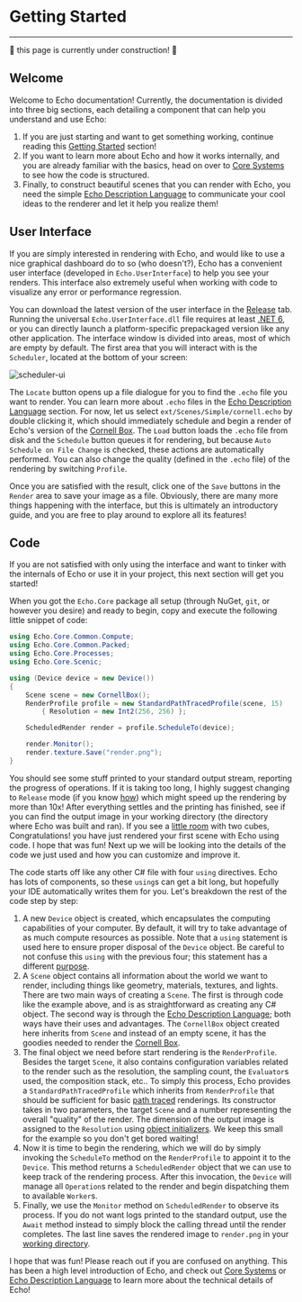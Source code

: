 # Getting Started

---

:construction: this page is currently under construction! :construction:

## Welcome
Welcome to Echo documentation! Currently, the documentation is divided into three big sections, each detailing a component that can help you understand and use Echo:
1. If you are just starting and want to get something working, continue reading this [Getting Started](1-getting-started.md) section!
2. If you want to learn more about Echo and how it works internally, and you are already familiar with the basics, head on over to [Core Systems](2-core-systems.md) to see how the code is structured.
3. Finally, to construct beautiful scenes that you can render with Echo, you need the simple [Echo Description Language](3-echo-description-language.md) to communicate your cool ideas to the renderer and let it help you realize them!

## User Interface

If you are simply interested in rendering with Echo, and would like to use a nice graphical dashboard do to so (who doesn't?), Echo has a convenient user interface (developed in `Echo.UserInterface`) to help you see your renders. This interface also extremely useful when working with code to visualize any error or performance regression.

You can download the latest version of the user interface in the [Release](https://github.com/GaryHuan9/Echo/releases) tab. Running the universal `Echo.UserInterface.dll` file requires at least [.NET 6](https://dotnet.microsoft.com/en-us/download), or you can directly launch a platform-specific prepackaged version like any other application. The interface window is divided into areas, most of which are empty by default. The first area that you will interact with is the `Scheduler`, located at the bottom of your screen:

![scheduler-ui](https://github-production-user-asset-6210df.s3.amazonaws.com/22217952/239411336-d4c03302-865e-4f3b-af26-63bbc804b1b4.png)

The `Locate` button opens up a file dialogue for you to find the `.echo` file you want to render. You can learn more about `.echo` files in the [Echo Description Language](3-echo-description-language.md) section. For now, let us select `ext/Scenes/Simple/cornell.echo` by double clicking it, which should immediately schedule and begin a render of Echo's version of the [Cornell Box](https://en.wikipedia.org/wiki/Cornell_box). The `Load` button loads the `.echo` file from disk and the `Schedule` button queues it for rendering, but because `Auto Schedule on File Change` is checked, these actions are automatically performed. You can also change the quality (defined in the `.echo` file) of the rendering by switching `Profile`.

Once you are satisfied with the result, click one of the `Save` buttons in the `Render` area to save your image as a file. Obviously, there are many more things happening with the interface, but this is ultimately an introductory guide, and you are free to play around to explore all its features! 

## Code
If you are not satisfied with only using the interface and want to tinker with the internals of Echo or use it in your project, this next section will get you started!

When you got the `Echo.Core` package all setup (through NuGet, `git`, or however you desire) and ready to begin, copy and execute the following little snippet of code:

```csharp
using Echo.Core.Common.Compute;
using Echo.Core.Common.Packed;
using Echo.Core.Processes;
using Echo.Core.Scenic;

using (Device device = new Device())
{
    Scene scene = new CornellBox();
    RenderProfile profile = new StandardPathTracedProfile(scene, 15)
        { Resolution = new Int2(256, 256) };

    ScheduledRender render = profile.ScheduleTo(device);

    render.Monitor();
    render.texture.Save("render.png");
}
```

You should see some stuff printed to your standard output stream, reporting the progress of operations. If it is taking too long, I highly suggest changing to `Release` mode (if you know [how](https://learn.microsoft.com/en-us/visualstudio/debugger/how-to-set-debug-and-release-configurations?view=vs-2022)) which might speed up the rendering by more than 10x! After everything settles and the printing has finished, see if you can find the output image in your working directory (the directory where Echo was built and ran). If you see a [little room](https://en.wikipedia.org/wiki/Cornell_box) with two cubes, Congratulations! you have just rendered your first scene with Echo using code. I hope that was fun! Next up we will be looking into the details of the code we just used and how you can customize and improve it. 

The code starts off like any other C# file with four `using` directives. Echo has lots of components, so these `using`s can get a bit long, but hopefully your IDE automatically writes them for you. Let's breakdown the rest of the code step by step:
1. A new `Device` object is created, which encapsulates the computing capabilities of your computer. By default, it will try to take advantage of as much compute resources as possible. Note that a `using` statement is used here to ensure proper disposal of the `Device` object. Be careful to not confuse this `using` with the previous four; this statement has a different [purpose](https://learn.microsoft.com/en-us/dotnet/csharp/language-reference/statements/using).
2. A `Scene` object contains all information about the world we want to render, including things like geometry, materials, textures, and lights. There are two main ways of creating a `Scene`. The first is through code like the example above, and is as straightforward as creating any C# object. The second way is through the [Echo Description Language](3-echo-description-language.md); both ways have their uses and advantages. The `CornellBox` object created here inherits from `Scene` and instead of an empty scene, it has the goodies needed to render the [Cornell Box](https://en.wikipedia.org/wiki/Cornell_box).
3. The final object we need before start rendering is the `RenderProfile`. Besides the target `Scene`, it also contains configuration variables related to the render such as the resolution, the sampling count, the `Evaluator`s used, the composition stack, etc.. To simply this process, Echo provides a `StandardPathTracedProfile` which inherits from `RenderProfile` that should be sufficient for basic [path traced](https://en.wikipedia.org/wiki/Path_tracing) renderings. Its constructor takes in two parameters, the target `Scene` and a number representing the overall "quality" of the render. The dimension of the output image is assigned to the `Resolution` using [object initializers](https://learn.microsoft.com/en-us/dotnet/csharp/programming-guide/classes-and-structs/how-to-initialize-objects-by-using-an-object-initializer). We keep this small for the example so you don't get bored waiting!
4. Now it is time to begin the rendering, which we will do by simply invoking the `ScheduleTo` method on the `RenderProfile` to appoint it to the `Device`. This method returns a `ScheduledRender` object that we can use to keep track of the rendering process. After this invocation, the `Device` will manage all `Operation`s related to the render and begin dispatching them to available `Worker`s.
5. Finally, we use the `Monitor` method on `ScheduledRender` to observe its process. If you do not want logs printed to the standard output, use the `Await` method instead to simply block the calling thread until the render completes. The last line saves the rendered image to `render.png` in your [working directory](https://learn.microsoft.com/en-us/dotnet/api/system.io.directory.getcurrentdirectory?view=net-7.0).

I hope that was fun! Please reach out if you are confused on anything. This has been a high level introduction of Echo, and check out [Core Systems](2-core-systems.md) or [Echo Description Language](3-echo-description-language.md) to learn more about the technical details of Echo!